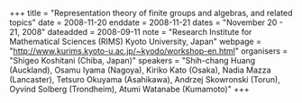 +++
title = "Representation theory of finite groups and algebras, and 
related topics"
date = 2008-11-20
enddate = 2008-11-21
dates = "November 20 - 21, 2008"
dateadded = 2008-09-11
note = "Research Institute for Mathematical Sciences (RIMS) Kyoto University, Japan"
webpage = "http://www.kurims.kyoto-u.ac.jp/~kyodo/workshop-en.html"
organisers = "Shigeo Koshitani (Chiba, Japan)"
speakers = "Shih-chang Huang (Auckland), Osamu Iyama (Nagoya), 
Kiriko Kato (Osaka), Nadia Mazza (Lancaster), Tetsuro Okuyama (Asahikawa), 
Andrzej Skowronski (Torun), Oyvind Solberg (Trondheim), 
Atumi Watanabe (Kumamoto)"
+++
